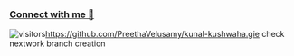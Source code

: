 ### [Connect with me 💬](https://kunalkushwaha.com) 
![visitors](https://visitor-badge.laobi.icu/badge?page_id=kunal-kushwaha.kunal-kushwaha)https://github.com/PreethaVelusamy/kunal-kushwaha.gie
check nextwork branch creation

